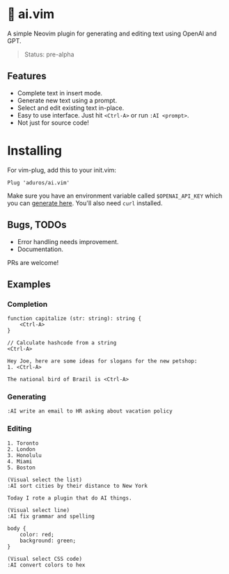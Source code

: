 # 🤖 ai.vim

A simple Neovim plugin for generating and editing text using OpenAI and GPT.

> Status: pre-alpha

## Features

- Complete text in insert mode.
- Generate new text using a prompt.
- Select and edit existing text in-place.
- Easy to use interface. Just hit `<Ctrl-A>` or run `:AI <prompt>`.
- Not just for source code!

# Installing

For vim-plug, add this to your init.vim:

```vim
Plug 'aduros/ai.vim'
```

Make sure you have an environment variable called `$OPENAI_API_KEY` which you can [generate
here](https://beta.openai.com/account/api-keys). You'll also need `curl` installed.

## Bugs, TODOs

- Error handling needs improvement.
- Documentation.

PRs are welcome!

## Examples

### Completion

```
function capitalize (str: string): string {
    <Ctrl-A>
}
```

```
// Calculate hashcode from a string
<Ctrl-A>
```

```
Hey Joe, here are some ideas for slogans for the new petshop:
1. <Ctrl-A>
```

```
The national bird of Brazil is <Ctrl-A>
```

### Generating

```
:AI write an email to HR asking about vacation policy
```

### Editing

```
1. Toronto
2. London
3. Honolulu
4. Miami
5. Boston

(Visual select the list)
:AI sort cities by their distance to New York
```

```
Today I rote a plugin that do AI things.

(Visual select line)
:AI fix grammar and spelling
```

```
body {
    color: red;
    background: green;
}

(Visual select CSS code)
:AI convert colors to hex
```
